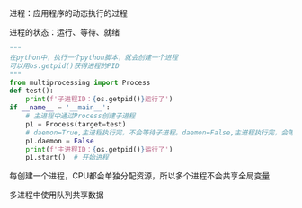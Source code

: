 进程：应用程序的动态执行的过程

进程的状态：运行、等待、就绪

```python
"""
在python中，执行一个python脚本，就会创建一个进程
可以用os.getpid()获得进程的PID
"""
from multiprocessing import Process
def test():
    print(f'子进程ID：{os.getpid()}运行了')
if __name__ = '__main__':
    # 主进程中通过Process创建子进程
    p1 = Process(target=test)
    # daemon=True,主进程执行完，不会等待子进程。daemon=False,主进程执行完，会等待子进程。p1.join()主进程会等p1执行完毕后执行
    p1.daemon = False
    print(f'主进程ID：{os.getpid()}运行了')
    p1.start()	# 开始进程
```



每创建一个进程，CPU都会单独分配资源，所以多个进程不会共享全局变量

多进程中使用队列共享数据

